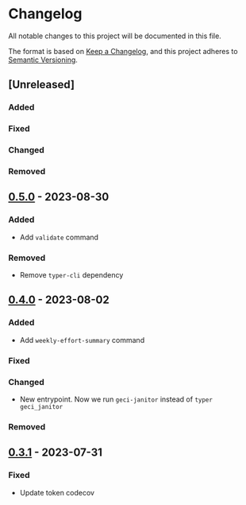 # Changelog

All notable changes to this project will be documented in this file.

The format is based on [Keep a Changelog](https://keepachangelog.com/en/1.0.0/),
and this project adheres to [Semantic Versioning](https://semver.org/spec/v2.0.0.html).

## [Unreleased]

### Added

### Fixed

### Changed

### Removed

## [0.5.0] - 2023-08-30

### Added

- Add `validate` command

### Removed

- Remove `typer-cli` dependency

## [0.4.0] - 2023-08-02

### Added

- Add `weekly-effort-summary` command

### Fixed

### Changed

- New entrypoint. Now we run `geci-janitor` instead of `typer geci_janitor`

### Removed

## [0.3.1] - 2023-07-31

### Fixed

- Update token codecov


[0.5.0]: https://github.com/IslasGECI/janitor/compare/v0.4.0...v0.5.0
[0.4.0]: https://github.com/IslasGECI/janitor/compare/v0.3.1...v0.4.0
[0.3.1]: https://github.com/IslasGECI/janitor/compare/v0.3.0...v0.3.1
